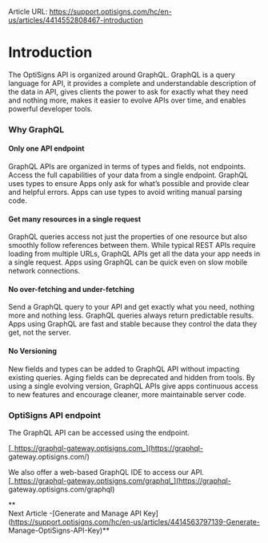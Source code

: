 Article URL: https://support.optisigns.com/hc/en-us/articles/4414552808467-introduction

# Introduction

The OptiSigns API is organized around GraphQL. GraphQL is a query language for
API, it provides a complete and understandable description of the data in API,
gives clients the power to ask for exactly what they need and nothing more,
makes it easier to evolve APIs over time, and enables powerful developer
tools.

### Why GraphQL

#### Only one API endpoint

GraphQL APIs are organized in terms of types and fields, not endpoints. Access
the full capabilities of your data from a single endpoint. GraphQL uses types
to ensure Apps only ask for what’s possible and provide clear and helpful
errors. Apps can use types to avoid writing manual parsing code.

#### Get many resources in a single request

GraphQL queries access not just the properties of one resource but also
smoothly follow references between them. While typical REST APIs require
loading from multiple URLs, GraphQL APIs get all the data your app needs in a
single request. Apps using GraphQL can be quick even on slow mobile network
connections.

#### No over-fetching and under-fetching

Send a GraphQL query to your API and get exactly what you need, nothing more
and nothing less. GraphQL queries always return predictable results. Apps
using GraphQL are fast and stable because they control the data they get, not
the server.

#### No Versioning

New fields and types can be added to GraphQL API without impacting existing
queries. Aging fields can be deprecated and hidden from tools. By using a
single evolving version, GraphQL APIs give apps continuous access to new
features and encourage cleaner, more maintainable server code.

### OptiSigns API endpoint

The GraphQL API can be accessed using the endpoint.

[_https://graphql-gateway.optisigns.com_](https://graphql-
gateway.optisigns.com/)

We also offer a web-based GraphQL IDE to access our API.  
[_https://graphql-gateway.optisigns.com/graphql_](https://graphql-
gateway.optisigns.com/graphql)

**  
Next Article -[Generate and Manage API
Key](https://support.optisigns.com/hc/en-us/articles/4414563797139-Generate-
Manage-OptiSigns-API-Key)**

